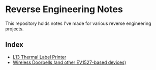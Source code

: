 # Reverse Engineering Notes
This repository holds notes I've made for various reverse engineering projects.

## Index
- [L13 Thermal Label Printer](./l13-thermal-printer/)
- [Wireless Doorbells (and other EV1527-based devices)](./wireless-doorbells/)
